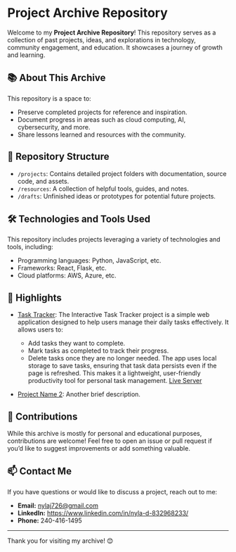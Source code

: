 # Project Archive Repository

Welcome to my **Project Archive Repository**! This repository serves as a collection of past projects, ideas, and explorations in technology, community engagement, and education. It showcases a journey of growth and learning.

## 📚 About This Archive

This repository is a space to:  
- Preserve completed projects for reference and inspiration.  
- Document progress in areas such as cloud computing, AI, cybersecurity, and more.  
- Share lessons learned and resources with the community.  

## 📂 Repository Structure

- `/projects`: Contains detailed project folders with documentation, source code, and assets.  
- `/resources`: A collection of helpful tools, guides, and notes.  
- `/drafts`: Unfinished ideas or prototypes for potential future projects.  

## 🛠️ Technologies and Tools Used

This repository includes projects leveraging a variety of technologies and tools, including:  
- Programming languages: Python, JavaScript, etc.  
- Frameworks: React, Flask, etc.  
- Cloud platforms: AWS, Azure, etc.  

## 🌟 Highlights

- [Task Tracker](https://github.com/nylaj726/Nyla-D-s-Project-Archive/tree/main/Task%20Tracker):
  The Interactive Task Tracker project is a simple web application designed to help users manage their daily tasks effectively. It allows users to:
  - Add tasks they want to complete.
  - Mark tasks as completed to track their progress.
  - Delete tasks once they are no longer needed.
  The app uses local storage to save tasks, ensuring that task data persists even if the page is refreshed. This makes it a lightweight, user-friendly productivity tool for personal task management.
  [Live Server](http://127.0.0.1:5500/Task%20Tracker/index.html)

- [Project Name 2](link-to-project-folder): Another brief description.  

## 🤝 Contributions

While this archive is mostly for personal and educational purposes, contributions are welcome! Feel free to open an issue or pull request if you’d like to suggest improvements or add something valuable.

## 📫 Contact Me

If you have questions or would like to discuss a project, reach out to me:  
- **Email:** nylaj726@gmail.com  
- **LinkedIn:** https://www.linkedin.com/in/nyla-d-832968233/  
- **Phone:** 240-416-1495  

---

Thank you for visiting my archive! 😊
